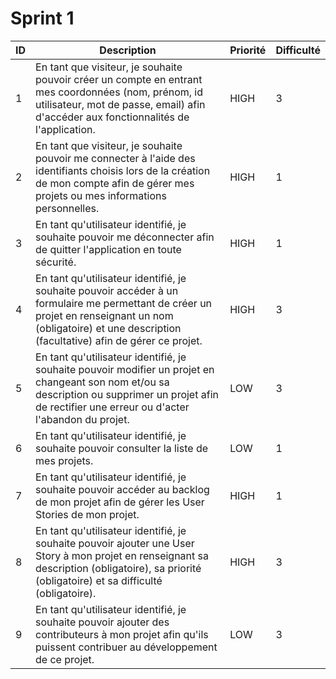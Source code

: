 # Sprint 1
| ID | Description | Priorité | Difficulté |
|-|-|-|-|
| 1 | En tant que visiteur, je souhaite pouvoir créer un compte en entrant mes coordonnées (nom, prénom, id utilisateur, mot de passe, email) afin d'accéder aux fonctionnalités de l'application. | HIGH | 3 |
| 2 | En tant que visiteur, je souhaite pouvoir me connecter à l'aide des identifiants choisis lors de la création de mon compte afin de gérer mes projets ou mes informations personnelles. | HIGH | 1 |
| 3 | En tant qu'utilisateur identifié, je souhaite pouvoir me déconnecter afin de quitter l'application en toute sécurité. | HIGH | 1 |
| 4 | En tant qu'utilisateur identifié, je souhaite pouvoir accéder à un formulaire me permettant de créer un projet en renseignant un nom (obligatoire) et une description (facultative) afin de gérer ce projet. | HIGH | 3 |
| 5 | En tant qu'utilisateur identifié, je souhaite pouvoir modifier un projet en changeant son nom et/ou sa description ou supprimer un projet afin de rectifier une erreur ou d'acter l'abandon du projet. | LOW | 3 |
| 6 | En tant qu'utilisateur identifié, je souhaite pouvoir consulter la liste de mes projets. | LOW | 1 |
| 7 | En tant qu'utilisateur identifié, je souhaite pouvoir accéder au backlog de mon projet afin de gérer les User Stories de mon projet. | HIGH | 1 |
| 8 | En tant qu'utilisateur identifié, je souhaite pouvoir ajouter une User Story à mon projet en renseignant sa description (obligatoire), sa priorité (obligatoire) et sa difficulté (obligatoire). | HIGH | 3 |
| 9 | En tant qu'utilisateur identifié, je souhaite pouvoir ajouter des contributeurs à mon projet afin qu'ils puissent contribuer au développement de ce projet. | LOW | 3 |
